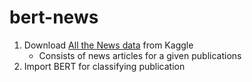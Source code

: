 # bert-news

1. Download [All the News data](https://www.kaggle.com/snapcrack/all-the-news) from Kaggle
    - Consists of news articles for a given publications
3. Import BERT for classifying publication
